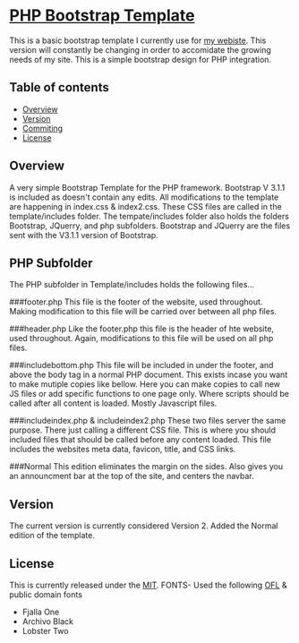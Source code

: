 # [PHP Bootstrap Template](https://github.com/Tikal-Interactive/PHP-Bootstrap-template#)
This is a basic bootstrap template I currently use for [my webiste](http://template.thesheriff.me). This version will constantly be changing in order to accomidate the growing needs of my site. This is a simple bootstrap design for PHP integration.

## Table of contents
- [Overview](#overview)
- [Version](#version)
- [Commiting](#comiting)
- [License](#License)


## Overview
A very simple Bootstrap Template for the PHP framework. Bootstrap V 3.1.1 is included as doesn't contain any edits.
All modifications to the template are happening in index.css & index2.css. These CSS files are called in the template/includes folder. The tempate/includes folder also holds the folders Bootstrap, JQuerry, and php subfolders. Bootstrap and JQuerry are the files sent with the V3.1.1 version of Bootstrap.

## PHP Subfolder
The PHP subfolder in Template/includes holds the following files...

###footer.php
This file is the footer of the website, used throughout. Making modification to this file will be carried over between all php files.

###header.php
Like the footer.php this file is the header of hte website, used throughout. Again, modifications to this file will be used on all php files.

###includebottom.php
This file will be included in under the footer, and above the body tag in a normal PHP document. This exists incase you want to make mutiple copies like bellow. Here you can make copies to call new JS files or add specific functions to one page only. Where scripts should be called after all content is loaded. Mostly Javascript files.

###includeindex.php & includeindex2.php
These two files server the same purpose. There just calling a different CSS file. This is where you should included files that should be called before any content loaded.  This file includes the websites meta data, favicon, title, and CSS links.

###Normal
This edition eliminates the margin on the sides. Also gives you an announcment bar at the top of the site, and centers the navbar.

## Version
The current version is currently considered Version 2.
Added the Normal edition of the template.

## License
This is currently released under the [MIT](https://github.com/Tikal-Interactive/PHP-Bootstrap-template/blob/master/LICENSE).
FONTS- Used the following [OFL](http://scripts.sil.org/cms/scripts/page.php?site_id=nrsi&id=OFL) & public domain fonts
  - Fjalla One
  - Archivo Black
  - Lobster Two
